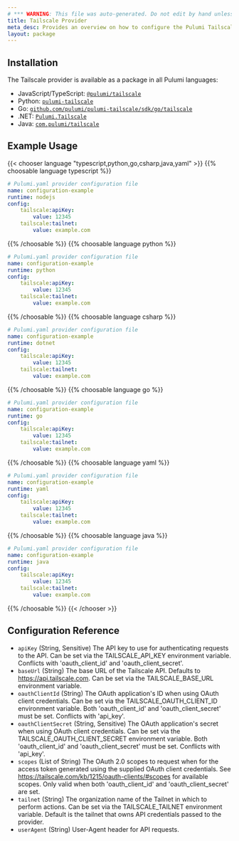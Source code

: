 ```yaml
---
# *** WARNING: This file was auto-generated. Do not edit by hand unless you're certain you know what you are doing! ***
title: Tailscale Provider
meta_desc: Provides an overview on how to configure the Pulumi Tailscale provider.
layout: package
---
```

## Installation

The Tailscale provider is available as a package in all Pulumi languages:

* JavaScript/TypeScript: [`@pulumi/tailscale`](https://www.npmjs.com/package/@pulumi/tailscale)
* Python: [`pulumi-tailscale`](https://pypi.org/project/pulumi-tailscale/)
* Go: [`github.com/pulumi/pulumi-tailscale/sdk/go/tailscale`](https://github.com/pulumi/pulumi-tailscale)
* .NET: [`Pulumi.Tailscale`](https://www.nuget.org/packages/Pulumi.Tailscale)
* Java: [`com.pulumi/tailscale`](https://central.sonatype.com/artifact/com.pulumi/tailscale)
## Example Usage

{{< chooser language "typescript,python,go,csharp,java,yaml" >}}
{{% choosable language typescript %}}
```yaml
# Pulumi.yaml provider configuration file
name: configuration-example
runtime: nodejs
config:
    tailscale:apiKey:
        value: 12345
    tailscale:tailnet:
        value: example.com

```

{{% /choosable %}}
{{% choosable language python %}}
```yaml
# Pulumi.yaml provider configuration file
name: configuration-example
runtime: python
config:
    tailscale:apiKey:
        value: 12345
    tailscale:tailnet:
        value: example.com

```

{{% /choosable %}}
{{% choosable language csharp %}}
```yaml
# Pulumi.yaml provider configuration file
name: configuration-example
runtime: dotnet
config:
    tailscale:apiKey:
        value: 12345
    tailscale:tailnet:
        value: example.com

```

{{% /choosable %}}
{{% choosable language go %}}
```yaml
# Pulumi.yaml provider configuration file
name: configuration-example
runtime: go
config:
    tailscale:apiKey:
        value: 12345
    tailscale:tailnet:
        value: example.com

```

{{% /choosable %}}
{{% choosable language yaml %}}
```yaml
# Pulumi.yaml provider configuration file
name: configuration-example
runtime: yaml
config:
    tailscale:apiKey:
        value: 12345
    tailscale:tailnet:
        value: example.com

```

{{% /choosable %}}
{{% choosable language java %}}
```yaml
# Pulumi.yaml provider configuration file
name: configuration-example
runtime: java
config:
    tailscale:apiKey:
        value: 12345
    tailscale:tailnet:
        value: example.com

```

{{% /choosable %}}
{{< /chooser >}}
## Configuration Reference

- `apiKey` (String, Sensitive) The API key to use for authenticating requests to the API. Can be set via the TAILSCALE_API_KEY environment variable. Conflicts with 'oauth_client_id' and 'oauth_client_secret'.
- `baseUrl` (String) The base URL of the Tailscale API. Defaults to <https://api.tailscale.com>. Can be set via the TAILSCALE_BASE_URL environment variable.
- `oauthClientId` (String) The OAuth application's ID when using OAuth client credentials. Can be set via the TAILSCALE_OAUTH_CLIENT_ID environment variable. Both 'oauth_client_id' and 'oauth_client_secret' must be set. Conflicts with 'api_key'.
- `oauthClientSecret` (String, Sensitive) The OAuth application's secret when using OAuth client credentials. Can be set via the TAILSCALE_OAUTH_CLIENT_SECRET environment variable. Both 'oauth_client_id' and 'oauth_client_secret' must be set. Conflicts with 'api_key'.
- `scopes` (List of String) The OAuth 2.0 scopes to request when for the access token generated using the supplied OAuth client credentials. See <https://tailscale.com/kb/1215/oauth-clients/#scopes> for available scopes. Only valid when both 'oauth_client_id' and 'oauth_client_secret' are set.
- `tailnet` (String) The organization name of the Tailnet in which to perform actions. Can be set via the TAILSCALE_TAILNET environment variable. Default is the tailnet that owns API credentials passed to the provider.
- `userAgent` (String) User-Agent header for API requests.